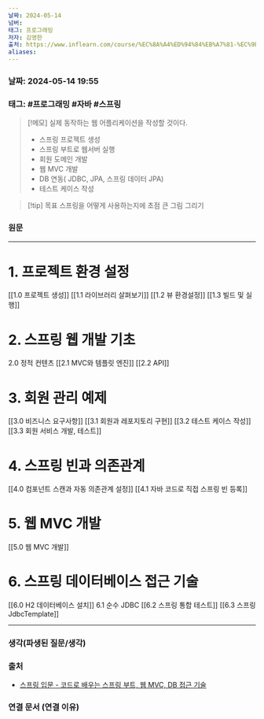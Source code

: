 ```yaml
---
날짜: 2024-05-14
넘버: 
태그: 프로그래밍
저자: 김영한
출처: https://www.inflearn.com/course/%EC%8A%A4%ED%94%84%EB%A7%81-%EC%9E%85%EB%AC%B8-%EC%8A%A4%ED%94%84%EB%A7%81%EB%B6%80%ED%8A%B8
aliases:
---
```

### 날짜:  2024-05-14 19:55

### 태그: #프로그래밍 #자바 #스프링

>[!메모]
> 실제 동작하는 웹 어플리케이션을 작성할 것이다.
> - 스프링 프로젝트 생성
> - 스프링 부트로 웹서버 실행
> - 회원 도메인 개발
> - 웹 MVC 개발
> - DB 연동( JDBC, JPA, 스프링 데이터 JPA)
> - 테스트 케이스 작성


> [!tip] 목표
> 스프링을 어떻게 사용하는지에 초점
> 큰 그림 그리기
### 원문
---
# 1. 프로젝트 환경 설정
[[1.0 프로젝트 생성]]
[[1.1 라이브러리 살펴보기]]
[[1.2 뷰 환경설정]]
[[1.3 빌드 및 실행]]
# 2. 스프링 웹 개발 기초
2.0 정적 컨텐츠
[[2.1 MVC와 템플릿 엔진]]
[[2.2 API]]
# 3. 회원 관리 예제
[[3.0 비즈니스 요구사항]]
[[3.1 회원과 레포지토리 구현]]
[[3.2 테스트 케이스 작성]]
[[3.3 회원 서비스 개발, 테스트]]
# 4. 스프링 빈과 의존관계
[[4.0 컴포넌트 스캔과 자동 의존관계 설정]]
[[4.1 자바 코드로 직접 스프링 빈 등록]]
# 5. 웹 MVC 개발
[[5.0 웹 MVC 개발]]
# 6. 스프링 데이터베이스 접근 기술
[[6.0 H2 데이터베이스 설치]]
 6.1 순수 JDBC
[[6.2 스프링 통합 테스트]]
[[6.3 스프링 JdbcTemplate]]






---
### 생각(파생된 질문/생각)

### 출처
- [스프링 입문 - 코드로 배우는 스프링 부트, 웹 MVC, DB 접근 기술](https://www.inflearn.com/course/%EC%8A%A4%ED%94%84%EB%A7%81-%EC%9E%85%EB%AC%B8-%EC%8A%A4%ED%94%84%EB%A7%81%EB%B6%80%ED%8A%B8)

### 연결 문서 (연결 이유)

